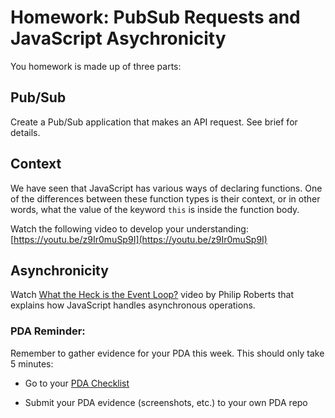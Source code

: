 # Homework: PubSub Requests and JavaScript Asychronicity

You homework is made up of three parts:

## Pub/Sub

Create a Pub/Sub application that makes an API request. See brief for details.

## Context

We have seen that JavaScript has various ways of declaring functions. One of the differences between these function types is their context, or in other words, what the value of the keyword `this` is inside the function body.

Watch the following video to develop your understanding: [https://youtu.be/z9Ir0muSp9I](https://youtu.be/z9Ir0muSp9I)

## Asynchronicity

Watch [What the Heck is the Event Loop?](https://www.youtube.com/watch?v=8aGhZQkoFbQ&vl=en) video by Philip Roberts that explains how JavaScript handles asynchronous operations.

### PDA Reminder:

Remember to gather evidence for your PDA this week. This should only take 5 minutes:

- Go to your [PDA Checklist](https://github.com/codeclan/pda/tree/master/Evidence%20Gathering%20Portfolio)

- Submit your PDA evidence (screenshots, etc.) to your own PDA repo
